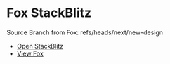 # Fox StackBlitz

Source Branch from Fox: refs/heads/next/new-design

- [Open StackBlitz](https://stackblitz.com/github/assecosolutions/fox-stackblitz/tree/32f64a8eb511dd98af6349e39119d1581049f4f9?terminal=start)
- [View Fox](https://github.com/assecosolutions/fox/tree/28faf3168efab827524bacc677d8bf3e6d9f2967)
